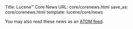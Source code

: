 Title: Lucene™ Core News
URL: core/corenews.html
save_as: core/corenews.html
template: lucene/core/news

You may also read these news as an [ATOM feed](/feeds/core/news.atom.xml).
